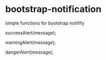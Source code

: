 
# bootstrap-notification

simple functions for bootstrap notifify

successAlert(message);

warningAlert(message);

dangerAlert(message);
